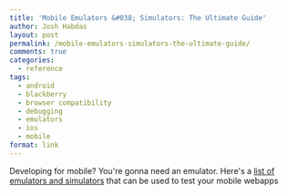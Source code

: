 ```yaml
---
title: 'Mobile Emulators &#038; Simulators: The Ultimate Guide'
author: Josh Habdas
layout: post
permalink: /mobile-emulators-simulators-the-ultimate-guide/
comments: true
categories:
  - reference
tags:
  - android
  - blackberry
  - browser compatibility
  - debugging
  - emulators
  - ios
  - mobile
format: link
---
```

Developing for mobile? You're gonna need an emulator. Here's a [list of emulators and simulators][1] that can be used to test your mobile webapps

 [1]: http://www.mobilexweb.com/emulators